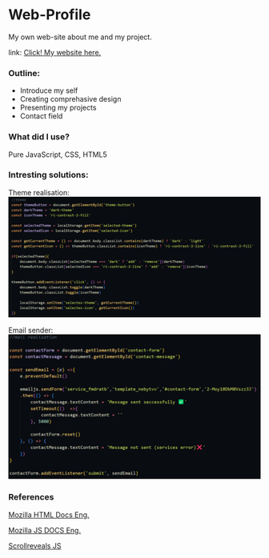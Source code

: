 # Web-Profile

My own web-site about me and my project.

link: [Click! My website here.](https://dkcodec.github.io/Web-Profile)

### Outline:

- Introduce my self
- Creating comprehasive design
- Presenting my projects
- Contact field

### What did I use?

Pure JavaScript, CSS, HTML5

### Intresting solutions:

Theme realisation:
![Theme_realisation_JS](/img/Theme_code.png)

Email sender:
![Email_sender_JS](/img/Email_sender_code.png)

### References

[Mozilla HTML Docs Eng.](https://developer.mozilla.org/en-US/docs/Web/HTML)

[Mozilla JS DOCS Eng.](https://developer.mozilla.org/en-US/docs/Web/JavaScript)

[Scrollreveals JS](https://scrollrevealjs.org/)
